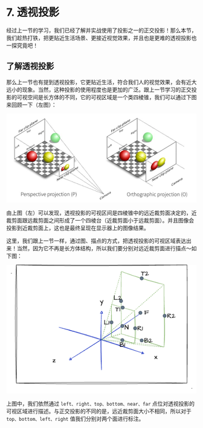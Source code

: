 # 7. 透视投影

经过上一节的学习，我们已经了解并实战使用了投影之一的正交投影！那么本节，我们趁热打铁，把更贴近生活场景、更接近视觉效果，并且也是更难的透视投影也一探究竟吧！

## 了解透视投影

那么上一节也有提到透视投影，它更贴近生活，符合我们人的视觉效果，会有近大远小的现象。当然，这种投影的使用程度也是更加的广泛。跟上一节学习的正交投影的可视空间是长方体的不同，它的可视区域是一个类四棱锥，我们可以通过下图来回顾一下（左图）：

![6.1](../../public/images/fifth/6.1.png)

由上图（左）可以发现，透视投影的可视区间是四棱锥中的远近裁剪面决定的，近裁剪面跟远裁剪面之间形成了一个四棱台（近裁剪面小于远裁剪面）。并且图像会投影到近裁剪面上，这也是最终呈现在显示器上的图像结果。

这里，我们跟上一节一样，通过图、描点的方式，把透视投影的可视区域表达出来！当然，因为它不再是长方体结构，所以我们要分别对远近裁剪面进行描点～如下图：

![7.1](../../public/images/fifth/7.1.png)

上图中，我们依然通过 `left、right、top、bottom、near、far` 点位对透视投影的可视区域进行描述。与正交投影的不同的是，远近裁剪面大小不相同，所以对于 `top、bottom、left、right` 值我们分别对两个面进行标注。